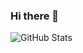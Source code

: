 ### Hi there 👋

<!--
**robsonkretzmannsilva/robsonkretzmannsilva** is a ✨ _special_ ✨ repository because its `README.md` (this file) appears on your GitHub profile.

Here are some ideas to get you started:

- 🔭 I’m currently working on ...
- 🌱 I’m currently learning ...
- 👯 I’m looking to collaborate on ...
- 🤔 I’m looking for help with ...
- 💬 Ask me about ...
- 📫 How to reach me: ...
- 😄 Pronouns: ...
- ⚡ Fun fact: ...
-->

![GitHub Stats]([https://github-readme-stats.vercel.app/api?username=robsonkretzmannsilva&show_icons=true](https://github-readme-stats.vercel.app/api?username=robsonkretzmannsilva&show_icons=true&theme=dark#gh-dark-mode-only)https://github-readme-stats.vercel.app/api?username=robsonkretzmannsilva&show_icons=true&theme=dark#gh-dark-mode-only)
